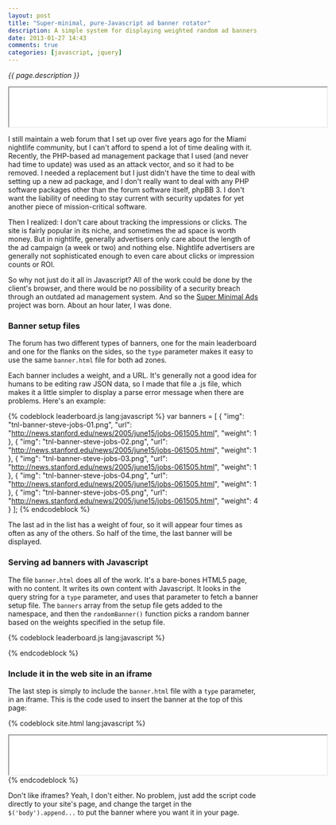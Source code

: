 ```yaml
---
layout: post
title: "Super-minimal, pure-Javascript ad banner rotator"
description: A simple system for displaying weighted random ad banners, for when you don't really care about impression or click tracking.
date: 2013-01-27 14:43
comments: true
categories: [javascript, jquery]
---
```


_{{ page.description }}_

<iframe width="640" height="79" src="/super-minimal-ads/banner.html?type=leaderboard"></iframe>

I still maintain a web forum that I set up over five years ago for the Miami nightlife community, but I can't afford to spend a lot of time dealing with it.  Recently, the PHP-based ad management package that I used (and never had time to update) was used as an attack vector, and so it had to be removed.  I needed a replacement but I just didn't have the time to deal with setting up a new ad package, and I don't really want to deal with any PHP software packages other than the forum software itself, phpBB 3.  I don't want the liability of needing to stay current with security updates for yet another piece of mission-critical software.

Then I realized: I don't care about tracking the impressions or clicks.  The site is fairly popular in its niche, and sometimes the ad space is worth money.  But in nightlife, generally advertisers only care about the length of the ad campaign (a week or two) and nothing else.  Nightlife advertisers are generally not sophisticated enough to even care about clicks or impression counts or ROI.

So why not just do it all in Javascript?  All of the work could be done by the client's browser, and there would be no possibility of a security breach through an outdated ad management system.  And so the [Super Minimal Ads](https://github.com/endymion/super-minimal-ads) project was born.  About an hour later, I was done.

<!-- more -->

### Banner setup files

The forum has two different types of banners, one for the main leaderboard and one for the flanks on the sides, so the ```type``` parameter makes it easy to use the same ```banner.html``` file for both ad zones.

Each banner includes a weight, and a URL.  It's generally not a good idea for humans to be editing raw JSON data, so I made that file a .js file, which makes it a little simpler to display a parse error message when there are problems.  Here's an example:

{% codeblock leaderboard.js lang:javascript %}
var banners = [
  {
    "img": "tnl-banner-steve-jobs-01.png",
    "url": "http://news.stanford.edu/news/2005/june15/jobs-061505.html",
    "weight": 1
  },
  {
    "img": "tnl-banner-steve-jobs-02.png",
    "url": "http://news.stanford.edu/news/2005/june15/jobs-061505.html",
    "weight": 1
  },
  {
    "img": "tnl-banner-steve-jobs-03.png",
    "url": "http://news.stanford.edu/news/2005/june15/jobs-061505.html",
    "weight": 1
  },
  {
    "img": "tnl-banner-steve-jobs-04.png",
    "url": "http://news.stanford.edu/news/2005/june15/jobs-061505.html",
    "weight": 1
  },
  {
    "img": "tnl-banner-steve-jobs-05.png",
    "url": "http://news.stanford.edu/news/2005/june15/jobs-061505.html",
    "weight": 4
  }
];
{% endcodeblock %}

The last ad in the list has a weight of four, so it will appear four times as often as any of the others.  So half of the time, the last banner will be displayed.

### Serving ad banners with Javascript

The file ```banner.html``` does all of the work.  It's a bare-bones HTML5 page, with no content.  It writes its own content with Javascript.  It looks in the query string for a ```type``` parameter, and uses that parameter to fetch a banner setup file.  The ```banners``` array from the setup file gets added to the namespace, and then the ```randomBanner()``` function picks a random banner based on the weights specified in the setup file.

{% codeblock leaderboard.js lang:javascript %}
<!doctype html>
<meta charset=utf-8>
<title>ad banners</title>
<style>
body { margin: 0; }
</style>
<script src="//ajax.googleapis.com/ajax/libs/jquery/1.8.3/jquery.min.js"></script>
<script>

var filename = getURLParameter("type")+".js";
jQuery.getScript(filename, function(){
  var banner = randomBanner();
  $('body').append("<a target=\"tnl_ad\" href=\""+banner["url"]+"\"><img src=\"banners/"+banner["img"]+"\"></a>");
})
  .fail(function(jqxhr, settings, exception) {
    console.log("Error parsing " + filename + ": " + exception.message);
  }
)

function randomBanner() {
    var totalWeight = 0, cummulativeWeight = 0, i;
    // Add up the weights.
    for (i = 0; i < banners.length; i++) {
        totalWeight += banners[i]["weight"];
    }
    console.log("Total weight: " + totalWeight);
    var random = Math.floor(Math.random() * totalWeight);
    // Find which bucket the random value is in.
    for (i = 0; i < banners.length; i++) {
        cummulativeWeight += banners[i]["weight"];
        if (random < cummulativeWeight) {
            return(banners[i]);
        }
    }
}

function getURLParameter(name){
  return decodeURI((RegExp(name + '=' + '(.+?)(&|$)').exec(location.search)||[,null])[1]);
}
</script>
{% endcodeblock %}

### Include it in the web site in an iframe

The last step is simply to include the ```banner.html``` file with a ```type``` parameter, in an iframe.  This is the code used to insert the banner at the top of this page:

{% codeblock site.html lang:javascript %}
<iframe width="640" height="79" src="/super-minimal-ads/banner.html?type=leaderboard"></iframe>
{% endcodeblock %}

Don't like iframes?  Yeah, I don't either.  No problem, just add the script code directly to your site's page, and change the target in the ```$('body').append...``` to put the banner where you want it in your page.